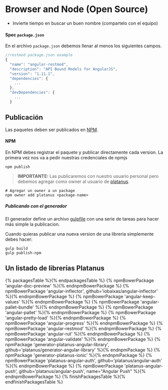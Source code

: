 # Browser and Node (Open Source)

- Invierte tiempo en buscar un buen nombre (compartelo con el equipo)

#### Spec `package.json`

En el archivo `package.json` debemos llenar al menos los siguientes campos.

```js
//restmod package.json example
{
  "name": "angular-restmod",
  "description": "API Bound Models for AngularJS",
  "version": "1.11.1",
  "dependencies": {
    ...
  },
  "devDependencies": {
    ...
  }
```

## Publicación

Las paquetes deben ser publicados en [NPM](http://npmjs.com).

#### NPM

En NPM debes registrar el paquete y publicar directamente cada version. La primera vez nos va a pedir nuestras credenciales de npmjs

    npm publish

> **IMPORTANTE:** Las publicaremos con nuestro usuario personal pero debemos agregar como owner al usuario de [platanus](https://npmjs.com/~platanus).

    # Agregar un owner a un package
    npm owner add platanus <package-name>

##### Publicando con el generador

El generador define un archivo [gulpfile](https://github.com/platanus/generator-angular-library/blob/master/generators/app/templates/base/gulpfile.js) con una serie de tareas para hacer más simple la publicacion.

Cuando quieras publicar una nueva version de una libreria simplemente debes hacer:

    gulp build
    gulp publish-npm

## Un listado de librerías Platanus

{% packagesTable %}{% endpackagesTable %}
  {% npmBowerPackage 'angular-doc-preview' %}{% endnpmBowerPackage %}
  {% npmBowerPackage 'angular-inflector', github='iobaixas/angular-inflector' %}{% endnpmBowerPackage %}
  {% npmBowerPackage 'angular-keep-values' %}{% endnpmBowerPackage %}
  {% npmBowerPackage 'angular-pallet-bundle' %}{% endnpmBowerPackage %}
  {% npmBowerPackage 'angular-pallet' %}{% endnpmBowerPackage %}
  {% npmBowerPackage 'angular-pretty-load' %}{% endnpmBowerPackage %}
  {% npmBowerPackage 'angular-progress' %}{% endnpmBowerPackage %}
  {% npmBowerPackage 'angular-restmod' %}{% endnpmBowerPackage %}
  {% npmBowerPackage 'angular-rut' %}{% endnpmBowerPackage %}
  {% npmBowerPackage 'angular-validate' %}{% endnpmBowerPackage %}
  {% npmPackage 'generator-platanus-angular-library', github='platanus/generator-angular-library' %}{% endnpmPackage %}
  {% npmPackage 'generator-platanus-ionic' %}{% endnpmPackage %}
  {% npmBowerPackage 'platanus-angular-auth', github='platanus/angular-auth' %}{% endnpmBowerPackage %}
  {% npmBowerPackage 'platanus-angular-push', github='platanus/angular-push', name="Angular Push" %}{% endnpmBowerPackage %}
{% finishPackagesTable %}{% endfinishPackagesTable %}
